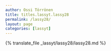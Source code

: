 ```yaml
---
author: Ossi Törrönen
title: titles.lassyt.lassy28
permalink: /lassy28/
layout: page
categories: [lassyt]
---
```

{% translate_file _lassyt/lassy28/lassy28.md %}